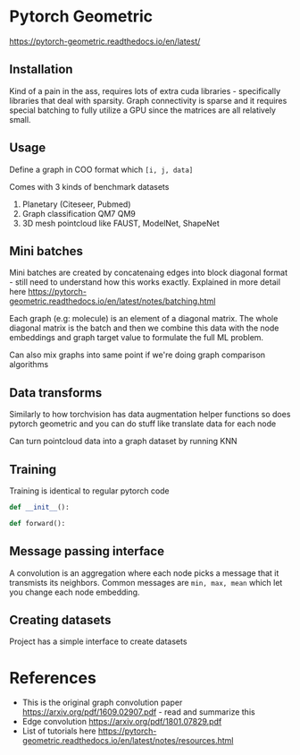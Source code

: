 # Pytorch Geometric

https://pytorch-geometric.readthedocs.io/en/latest/

## Installation

Kind of a pain in the ass, requires lots of extra cuda libraries - specifically libraries that deal with sparsity. Graph connectivity is sparse and it requires special batching to fully utilize a GPU since the matrices are all relatively small.

## Usage

Define a graph in COO format which ```[i, j, data]```

Comes with 3 kinds of benchmark datasets
1. Planetary (Citeseer, Pubmed)
2. Graph classification QM7 QM9
3. 3D mesh pointcloud like FAUST, ModelNet, ShapeNet

## Mini batches

Mini batches are created by concatenaing edges into block diagonal format - still need to understand how this works exactly. Explained in more detail here https://pytorch-geometric.readthedocs.io/en/latest/notes/batching.html

Each graph (e.g: molecule) is an element of a diagonal matrix. The whole diagonal matrix is the batch and then we combine this data with the node embeddings and graph target value to formulate the full ML problem.

Can also mix graphs into same point if we're doing graph comparison algorithms

## Data transforms

Similarly to how torchvision has data augmentation helper functions so does pytorch geometric and you can do stuff like translate data for each node

Can turn pointcloud data into a graph dataset by running KNN

## Training

Training is identical to regular pytorch code


```python
def __init__():

def forward():
```

## Message passing interface
A convolution is an aggregation where each node picks a message that it transmists its neighbors. Common messages are ```min, max, mean``` which let you change each node embedding.

## Creating datasets 
Project has a simple interface to create datasets

# References

* This is the original graph convolution paper https://arxiv.org/pdf/1609.02907.pdf - read and summarize this
* Edge convolution https://arxiv.org/pdf/1801.07829.pdf
* List of tutorials here https://pytorch-geometric.readthedocs.io/en/latest/notes/resources.html

